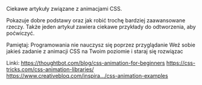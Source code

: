 Ciekawe artykuły związane z animacjami CSS.

Pokazuje dobre podstawy oraz jak robić trochę bardziej zaawansowane rzeczy. 
Także jeden artykuł zawiera ciekawe przykłady do odtworzenia, aby poćwiczyć.

Pamiętaj:
Programowania nie nauczysz się poprzez przyglądanie
Weź sobie jakieś zadanie z animacji CSS na Twoim poziomie i staraj się rozwiązac

Linki:
https://thoughtbot.com/blog/css-animation-for-beginners
https://css-tricks.com/css-animation-libraries/
https://www.creativebloq.com/inspira…/css-animation-examples